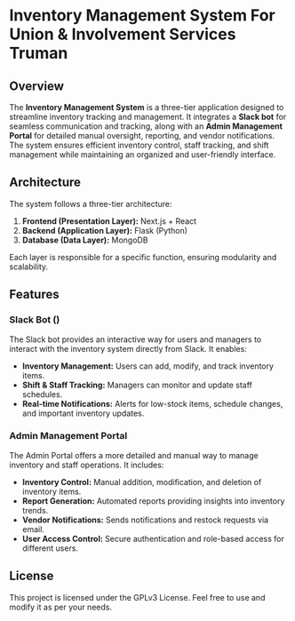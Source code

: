 # Inventory Management System For Union & Involvement Services Truman

## Overview
The **Inventory Management System** is a three-tier application designed to streamline inventory tracking and management. It integrates a **Slack bot** for seamless communication and tracking, along with an **Admin Management Portal** for detailed manual oversight, reporting, and vendor notifications. The system ensures efficient inventory control, staff tracking, and shift management while maintaining an organized and user-friendly interface.

## Architecture
The system follows a three-tier architecture:
1. **Frontend (Presentation Layer):** Next.js + React
2. **Backend (Application Layer):** Flask (Python)
3. **Database (Data Layer):** MongoDB

Each layer is responsible for a specific function, ensuring modularity and scalability.

## Features
### Slack Bot ()
The Slack bot provides an interactive way for users and managers to interact with the inventory system directly from Slack. It enables:
- **Inventory Management:** Users can add, modify, and track inventory items.
- **Shift & Staff Tracking:** Managers can monitor and update staff schedules.
- **Real-time Notifications:** Alerts for low-stock items, schedule changes, and important inventory updates.

### Admin Management Portal
The Admin Portal offers a more detailed and manual way to manage inventory and staff operations. It includes:
- **Inventory Control:** Manual addition, modification, and deletion of inventory items.
- **Report Generation:** Automated reports providing insights into inventory trends.
- **Vendor Notifications:** Sends notifications and restock requests via email.
- **User Access Control:** Secure authentication and role-based access for different users.

## License
This project is licensed under the GPLv3 License. Feel free to use and modify it as per your needs.


